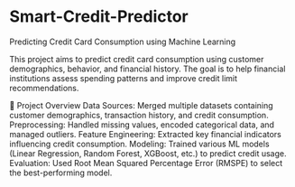 # Smart-Credit-Predictor
Predicting Credit Card Consumption using Machine Learning

This project aims to predict credit card consumption using customer demographics, behavior, and financial history. The goal is to help financial institutions assess spending patterns and improve credit limit recommendations.

🔹 Project Overview
Data Sources: Merged multiple datasets containing customer demographics, transaction history, and credit consumption.
Preprocessing: Handled missing values, encoded categorical data, and managed outliers.
Feature Engineering: Extracted key financial indicators influencing credit consumption.
Modeling: Trained various ML models (Linear Regression, Random Forest, XGBoost, etc.) to predict credit usage.
Evaluation: Used Root Mean Squared Percentage Error (RMSPE) to select the best-performing model.
